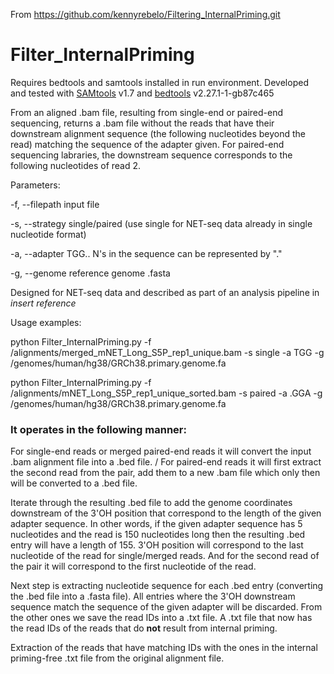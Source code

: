 From https://github.com/kennyrebelo/Filtering_InternalPriming.git

# Filter_InternalPriming

Requires bedtools and samtools installed in run environment. Developed and tested with [SAMtools](http://samtools.sourceforge.net/) v1.7 and [bedtools](https://bedtools.readthedocs.io/en/latest/) v2.27.1-1-gb87c465

From an aligned .bam file, resulting from single-end or paired-end sequencing, returns a .bam file without the reads that have their downstream alignment sequence (the following nucleotides beyond the read) matching the sequence of the adapter given.
For paired-end sequencing labraries, the downstream sequence corresponds to the following nucleotides of read 2.

Parameters:

-f, --filepath	input file

-s, --strategy	single/paired (use single for NET-seq data already in single nucleotide format)

-a, --adapter	TGG.. N's in the sequence can be represented by "."

-g, --genome	reference genome .fasta

Designed for NET-seq data and described as part of an analysis pipeline in *insert reference*

Usage examples:

python Filter_InternalPriming.py -f /alignments/merged_mNET_Long_S5P_rep1_unique.bam -s single -a TGG -g /genomes/human/hg38/GRCh38.primary.genome.fa

python Filter_InternalPriming.py -f /alignments/mNET_Long_S5P_rep1_unique_sorted.bam -s paired -a .GGA -g /genomes/human/hg38/GRCh38.primary.genome.fa


### It operates in the following manner:

For single-end reads or merged paired-end reads it will convert the input .bam alignment file into a .bed file.
/
For paired-end reads it will first extract the second read from the pair, add them to a new .bam file which only then will be converted to a .bed file.

Iterate through the resulting .bed file to add the genome coordinates downstream of the 3'OH position that correspond to the length of the given adapter sequence. In other words, if the given adapter sequence has 5 nucleotides and the read is 150 nucleotides long then the resulting .bed entry will have a length of 155.
3'OH position will correspond to the last nucleotide of the read for single/merged reads. And for the second read of the pair it will correspond to the first nucleotide of the read.

Next step is extracting nucleotide sequence for each .bed entry (converting the .bed file into a .fasta file). All entries where the 3'OH downstream sequence match the sequence of the given adapter will be discarded. From the other ones we save the read IDs into a .txt file. A .txt file that now has the read IDs of the reads that do **not** result from internal priming. 

Extraction of the reads that have matching IDs with the ones in the internal priming-free .txt file from the original alignment file.







